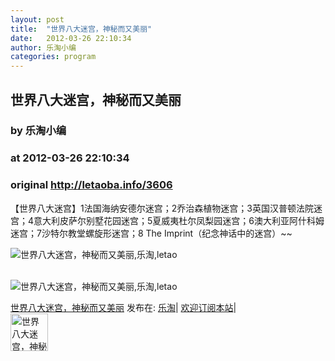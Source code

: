 ```yaml
---
layout: post
title:  "世界八大迷宫，神秘而又美丽"
date:   2012-03-26 22:10:34
author: 乐淘小编
categories: program
---
```


## 世界八大迷宫，神秘而又美丽
### by 乐淘小编
### at 2012-03-26 22:10:34
### original <http://letaoba.info/3606>

<p>【世界八大迷宫】1法国海纳安德尔迷宫；2乔治森植物迷宫；3英国汉普顿法院迷宫；4意大利皮萨尔别墅花园迷宫；5夏威夷杜尔凤梨园迷宫；6澳大利亚阿什科姆迷宫；7沙特尔教堂螺旋形迷宫；8 The Imprint（纪念神话中的迷宫）~~</p>
<p><img src="http://ww3.sinaimg.cn/bmiddle/684f227djw1drcza8gimvj.jpg" alt="世界八大迷宫，神秘而又美丽,乐淘,letao" title="世界八大迷宫，神秘而又美丽|来自乐淘"></p>
<div></div>
<p> <br>
<img src="http://ww1.sinaimg.cn/bmiddle/77e61e96gw1drcymz1e1hj.jpg" alt="世界八大迷宫，神秘而又美丽,乐淘,letao" title="世界八大迷宫，神秘而又美丽|来自乐淘"></p>
<p><a href="http://letaoba.info/3606">世界八大迷宫，神秘而又美丽</a> 发布在: <a href="http://letaoba.info">乐淘</a>| <a href="http://letaoba.info/feed">欢迎订阅本站</a>|
<br>
<a href="http://www.taobao.com/go/chn/tbk_channel/jkwt.php?pid=mm_14340546_2405588_9605426&amp;eventid=102405"><img src="http://letaoba.info/wp-content/uploads/2012/02/QQ%E6%88%AA%E5%9B%BE20120209103325.png" alt="世界八大迷宫，神秘而又美丽,乐淘,letao" title="世界八大迷宫，神秘而又美丽|来自乐淘" height="60px"></a></p>
<img src="http://feeds.feedburner.com/~r/blogspot/CRBRG/~4/sl_BSZG9tRk" height="1" width="1">